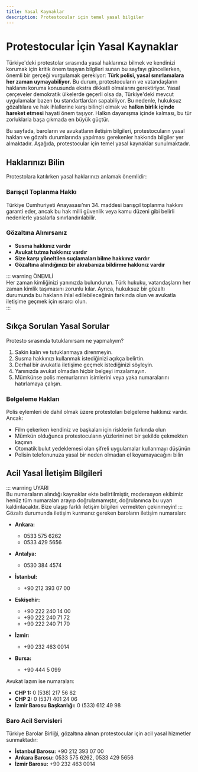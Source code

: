 ```yaml
---
title: Yasal Kaynaklar
description: Protestocular için temel yasal bilgiler
---
```


# Protestocular İçin Yasal Kaynaklar

Türkiye'deki protestolar sırasında yasal haklarınızı bilmek ve kendinizi korumak için kritik önem taşıyan bilgileri sunan bu sayfayı güncellerken, önemli bir gerçeği vurgulamak gerekiyor: **Türk polisi, yasal sınırlamalara her zaman uymayabiliyor.** Bu durum, protestocuların ve vatandaşların haklarını koruma konusunda ekstra dikkatli olmalarını gerektiriyor. Yasal çerçeveler demokratik ülkelerde geçerli olsa da, Türkiye'deki mevcut uygulamalar bazen bu standartlardan sapabiliyor. Bu nedenle, hukuksuz gözaltılara ve hak ihlallerine karşı bilinçli olmak ve **halkın birlik içinde hareket etmesi** hayati önem taşıyor. Halkın dayanışma içinde kalması, bu tür zorluklarla başa çıkmada en büyük güçtür.

Bu sayfada, baroların ve avukatların iletişim bilgileri, protestocuların yasal hakları ve gözaltı durumlarında yapılması gerekenler hakkında bilgiler yer almaktadır. Aşağıda, protestocular için temel yasal kaynaklar sunulmaktadır.

## Haklarınızı Bilin

Protestolara katılırken yasal haklarınızı anlamak önemlidir:

### Barışçıl Toplanma Hakkı

Türkiye Cumhuriyeti Anayasası’nın 34. maddesi barışçıl toplanma hakkını garanti eder, ancak bu hak milli güvenlik veya kamu düzeni gibi belirli nedenlerle yasalarla sınırlandırılabilir.

### Gözaltına Alınırsanız

- **Susma hakkınız vardır**  
- **Avukat tutma hakkınız vardır**  
- **Size karşı yöneltilen suçlamaları bilme hakkınız vardır**  
- **Gözaltına alındığınızı bir akrabanıza bildirme hakkınız vardır**  

::: warning ÖNEMLİ  
Her zaman kimliğinizi yanınızda bulundurun. Türk hukuku, vatandaşların her zaman kimlik taşımasını zorunlu kılar. Ayrıca, hukuksuz bir gözaltı durumunda bu hakların ihlal edilebileceğinin farkında olun ve avukatla iletişime geçmek için ısrarcı olun.  
:::


## Sıkça Sorulan Yasal Sorular

Protesto sırasında tutuklanırsam ne yapmalıyım?  
1. Sakin kalın ve tutuklanmaya direnmeyin.
2. Susma hakkınızı kullanmak istediğinizi açıkça belirtin.
3. Derhal bir avukatla iletişime geçmek istediğinizi söyleyin.
4. Yanınızda avukat olmadan hiçbir belgeyi imzalamayın.
5. Mümkünse polis memurlarının isimlerini veya yaka numaralarını hatırlamaya çalışın.

### Belgeleme Hakları

Polis eylemleri de dahil olmak üzere protestoları belgeleme hakkınız vardır. Ancak:

- Film çekerken kendiniz ve başkaları için risklerin farkında olun  
- Mümkün olduğunca protestocuların yüzlerini net bir şekilde çekmekten kaçının  
- Otomatik bulut yedeklemesi olan şifreli uygulamalar kullanmayı düşünün  
- Polisin telefonunuza yasal bir neden olmadan el koyamayacağını bilin  

## Acil Yasal İletişim Bilgileri
::: warning UYARI  
Bu numaraların alındığı kaynaklar ekte belirtilmiştir, moderasyon ekibimiz henüz tüm numaraları arayıp doğrulamamıştır, doğrulanınca bu uyarı kaldırılacaktır. Bize ulaşıp farklı iletişim bilgileri vermekten çekinmeyin!
:::
Gözaltı durumunda iletişim kurmanız gereken baroların iletişim numaraları:

- **Ankara:**  
  - 0533 575 6262  
  - 0533 429 5656  

- **Antalya:**  
  - 0530 384 4574  

- **İstanbul:**  
  - +90 212 393 07 00  

- **Eskişehir:**  
  - +90 222 240 14 00  
  - +90 222 240 71 72  
  - +90 222 240 71 70  

- **İzmir:**  
  - +90 232 463 0014  

- **Bursa:**  
  - +90 444 5 099  

Avukat lazım ise numaraları:

- **CHP 1:** 0 (538) 217 56 82  
- **CHP 2:** 0 (537) 401 24 06  
- **İzmir Barosu Başkanlığı:** 0 (533) 612 49 98  

### Baro Acil Servisleri

Türkiye Barolar Birliği, gözaltına alınan protestocular için acil yasal hizmetler sunmaktadır:

- **İstanbul Barosu:** +90 212 393 07 00  
- **Ankara Barosu:** 0533 575 6262, 0533 429 5656  
- **İzmir Barosu:** +90 232 463 0014  

<!-- ## Ücretsiz Avukatlık Hizmeti

Gönüllü avukatlardan oluşan bir ağ, protestoculara ücretsiz yasal temsil sağlamak için hazırdır. Mevcut bir avukata bağlanmak için yukarıdaki acil yardım hatlarını arayın.

## Yasal Belgeler

### İndirilebilir Kaynaklar

- [Haklarınızı Bilin Kartı (PDF)](/resources/rights-card.pdf) - Yazdırın ve yanınızda taşıyın  
- [Gözaltı Kontrol Listesi (PDF)](/resources/detention-checklist.pdf) - Gözaltına alınırsanız ne yapmalı  
- [Yasal Gözlemci Formu (PDF)](/resources/observer-form.pdf) - Polis suiistimallerini belgelemek için   -->
